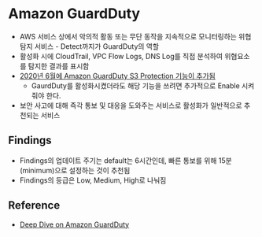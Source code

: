 # Amazon GuardDuty

- AWS 서비스 상에서 악의적 활동 또는 무단 동작을 지속적으로 모니터링하는 위협 탐지 서비스 - Detect까지가 GuardDuty의 역할
- 활성화 시에 CloudTrail, VPC Flow Logs, DNS Log를 직접 분석하여 위협요소를 탐지한 결과를 표시함
- [2020년 6월에 Amazon GuardDuty S3 Protection 기능이 추가됨](https://aws.amazon.com/ko/blogs/aws/new-using-amazon-guardduty-to-protect-your-s3-buckets/)
  - GaurdDuty를 활성화시켰더라도 해당 기능을 쓰려면 추가적으로 Enable 시켜줘야 한다.
- 보안 사고에 대해 즉각 통보 및 대응을 도와주는 서비스로 활성화가 일반적으로 추천되는 서비스

## Findings

- Findings의 업데이트 주기는 default는 6시간인데, 빠른 통보를 위해 15분(minimum)으로 설정하는 것이 추천됨
- Findings의 등급은 Low, Medium, High로 나눠짐

## Reference

- [Deep Dive on Amazon GuardDuty](https://youtu.be/o2YaIsps5LY)
